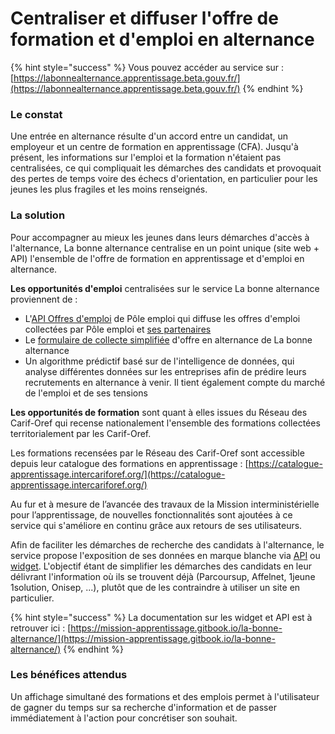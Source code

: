 # Centraliser et diffuser l'offre de formation et d'emploi en alternance

{% hint style="success" %}
Vous pouvez accéder au service sur : [https://labonnealternance.apprentissage.beta.gouv.fr/](https://labonnealternance.apprentissage.beta.gouv.fr/)
{% endhint %}

### Le constat

Une entrée en alternance résulte d'un accord entre un candidat, un employeur et un centre de formation en apprentissage (CFA). Jusqu'à présent, les informations sur l'emploi et la formation n'étaient pas centralisées, ce qui compliquait les démarches des candidats et provoquait des pertes de temps voire des échecs d'orientation, en particulier pour les jeunes les plus fragiles et les moins renseignés.

### La solution

Pour accompagner au mieux les jeunes dans leurs démarches d'accès à l'alternance, La bonne alternance centralise en un point unique (site web + API) l'ensemble de l'offre de formation en apprentissage et d'emploi en alternance.&#x20;

**Les opportunités d'emploi** centralisées sur le service La bonne alternance proviennent de :&#x20;

* L'[API Offres d'emploi](https://pole-emploi.io/data/api/offres-emploi) de Pôle emploi qui diffuse les offres d'emploi collectées par Pôle emploi et [ses partenaires](https://www.pole-emploi.fr/candidat/vos-services-en-ligne/des-partenaires-pour-vous-propos.html)
* Le [formulaire de collecte simplifiée](https://labonnealternance.apprentissage.beta.gouv.fr/acces-recruteur) d'offre en alternance de La bonne alternance
* Un algorithme prédictif basé sur de l'intelligence de données, qui analyse différentes données sur les entreprises afin de prédire leurs recrutements en alternance à venir. Il tient également compte du marché de l'emploi et de ses tensions

**Les opportunités de formation** sont quant à elles issues du Réseau des Carif-Oref qui recense nationalement l'ensemble des formations collectées territorialement par les Carif-Oref.

Les formations recensées par le Réseau des Carif-Oref sont accessible depuis leur catalogue des formations en apprentissage : [https://catalogue-apprentissage.intercariforef.org/](https://catalogue-apprentissage.intercariforef.org/)



Au fur et à mesure de l’avancée des travaux de la Mission interministérielle pour l’apprentissage, de nouvelles fonctionnalités sont ajoutées à ce service qui s'améliore en continu grâce aux retours de ses utilisateurs.

Afin de faciliter les démarches de recherche des candidats à l'alternance, le service propose l'exposition de ses données en marque blanche via [API](https://api.gouv.fr/les-api/api-la-bonne-alternance) ou [widget](https://mission-apprentissage.gitbook.io/la-bonne-alternance/documentation#tester-le-widget-de-candidature-labonnealternance). L'objectif étant de simplifier les démarches des candidats en leur délivrant l'information où ils se trouvent déjà (Parcoursup, Affelnet, 1jeune 1solution, Onisep, ...), plutôt que de les contraindre à utiliser un site en particulier.



{% hint style="success" %}
La documentation sur les widget et API est à retrouver ici : [https://mission-apprentissage.gitbook.io/la-bonne-alternance/](https://mission-apprentissage.gitbook.io/la-bonne-alternance/)
{% endhint %}

### Les bénéfices attendus

Un affichage simultané des formations et des emplois permet à l'utilisateur de gagner du temps sur sa recherche d'information et de passer immédiatement à l'action pour concrétiser son souhait.

